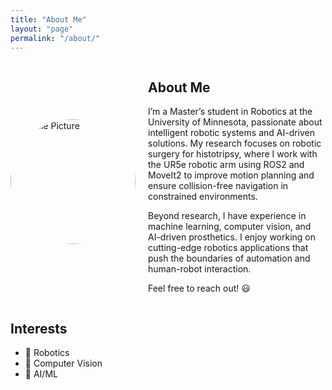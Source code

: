 ```yaml
---
title: "About Me"
layout: "page"
permalink: "/about/"
---
```


<div style="display: flex; align-items: center;">
  <img src="images/shizra.jpg" alt="Profile Picture" style="width: 200px; border-radius: 50%; margin-right: 20px;">
  <div>
    <h2>About Me</h2>
    <p>
      I’m a Master’s student in Robotics at the University of Minnesota, passionate about intelligent robotic systems and AI-driven solutions. My research focuses on robotic surgery for histotripsy, where I work with the UR5e robotic arm using ROS2 and MoveIt2 to improve motion planning and ensure collision-free navigation in constrained environments.
    </p>
    <p>
      Beyond research, I have experience in machine learning, computer vision, and AI-driven prosthetics. I enjoy working on cutting-edge robotics applications that push the boundaries of automation and human-robot interaction.
    </p>
    <p>Feel free to reach out! 😃</p>
  </div>
</div>

## Interests  
- 🤖 Robotics  
- 👀 Computer Vision  
- 🧠 AI/ML  
